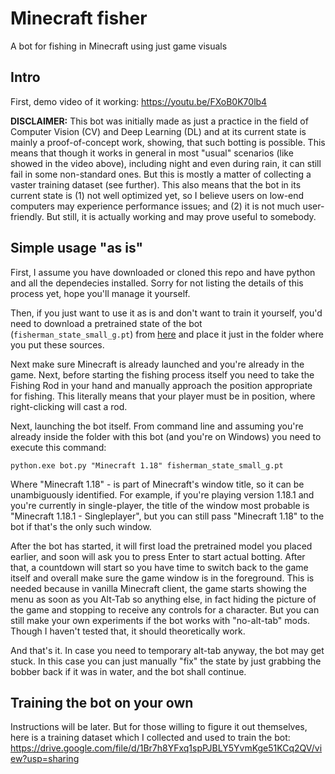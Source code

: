 # Minecraft fisher

A bot for fishing in Minecraft using just game visuals

## Intro

First, demo video of it working: https://youtu.be/FXoB0K70lb4

**DISCLAIMER:** This bot was initially made as just a practice in the field of Computer Vision (CV) and Deep Learning (DL)
and at its current state is mainly a proof-of-concept work, showing, that such botting is possible.
This means that though it works in general in most "usual" scenarios (like showed in the video above), including night and even
during rain, it can still fail in some non-standard ones. But this is mostly a matter of collecting
a vaster training dataset (see further). This also means that the bot in its current state is (1) not well optimized yet,
so I believe users on low-end computers may experience performance issues; and (2) it is not much user-friendly.
But still, it is actually working and may prove useful to somebody.

## Simple usage "as is"

First, I assume you have downloaded or cloned this repo and have python and all the dependecies installed.
Sorry for not listing the details of this process yet, hope you'll manage it yourself.

Then, if you just want to use it as is and don't want to train it yourself, you'd need to
download a pretrained state of the bot (`fisherman_state_small_g.pt`) from [here](https://drive.google.com/file/d/1fvAlXnnvzb4ZukhYcYjiRmUWa2crdvje/view?usp=sharing)
and place it just in the folder where you put these sources.

Next make sure Minecraft is already launched and you're already in the game. Next, before starting the fishing process itself
you need to take the Fishing Rod in your hand and manually approach the position appropriate for fishing. This literally means
that your player must be in position, where right-clicking will cast a rod.

Next, launching the bot itself. From command line and assuming you're already inside the folder with this bot
(and you're on Windows) you need to execute this command:

```shell
python.exe bot.py "Minecraft 1.18" fisherman_state_small_g.pt
```

Where "Minecraft 1.18" - is part of Minecraft's window title, so it can be unambiguously identified.
For example, if you're playing version 1.18.1 and you're currently in single-player, the title of 
the window most probable is "Minecraft 1.18.1 - Singleplayer", but you can still pass "Minecraft 1.18"
to the bot if that's the only such window.

After the bot has started, it will first load the pretrained model you placed earlier, and soon will
ask you to press Enter to start actual botting. After that, a countdown will start so you have time to switch
back to the game itself and overall make sure the game window is in the foreground. This is needed because in
vanilla Minecraft client, the game starts showing the menu as soon as you Alt-Tab so anything else, in fact hiding the
picture of the game and stopping to receive any controls for a character. But you can still make your own experiments
if the bot works with "no-alt-tab" mods. Though I haven't tested that, it should theoretically work.

And that's it. In case you need to temporary alt-tab anyway, the bot may get stuck. In this case you can
just manually "fix" the state by just grabbing the bobber back if it was in water, and the bot shall continue.

## Training the bot on your own

Instructions will be later. But for those willing to figure it out themselves, here is a training dataset
which I collected and used to train the bot: https://drive.google.com/file/d/1Br7h8YFxq1spPJBLY5YvmKge51KCq2QV/view?usp=sharing